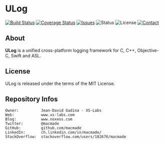 ULog
====

[![Build Status](https://img.shields.io/travis/macmade/ULog.svg?branch=master&style=flat)](https://travis-ci.org/macmade/ULog)
[![Coverage Status](https://img.shields.io/coveralls/macmade/ULog.svg?branch=master&style=flat)](https://coveralls.io/r/macmade/ULog?branch=master)
[![Issues](http://img.shields.io/github/issues/macmade/ULog.svg?style=flat)](https://github.com/macmade/ULog/issues)
![Status](https://img.shields.io/badge/status-active-brightgreen.svg?style=flat)
![License](https://img.shields.io/badge/license-mit-brightgreen.svg?style=flat)
[![Contact](https://img.shields.io/badge/contact-@macmade-blue.svg?style=flat)](https://twitter.com/macmade)

About
-----

**ULog** is a unified cross-platform logging framework for C, C++, Objective-C, Swift and ASL.
    
License
-------

ULog is released under the terms of the MIT License.

Repository Infos
----------------

    Owner:			Jean-David Gadina - XS-Labs
    Web:			www.xs-labs.com
    Blog:			www.noxeos.com
    Twitter:		@macmade
    GitHub:			github.com/macmade
    LinkedIn:		ch.linkedin.com/in/macmade/
    StackOverflow:	stackoverflow.com/users/182676/macmade